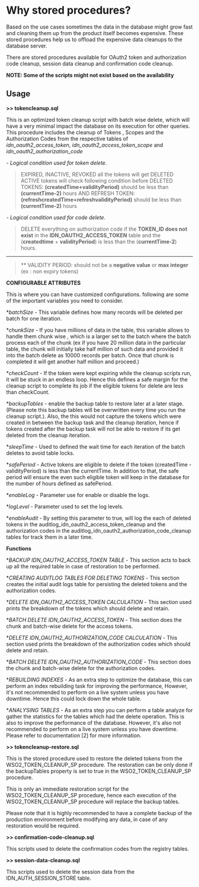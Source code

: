 # Why stored procedures?

Based on the use cases sometimes the data in the database might grow fast and cleaning them up from the product itself becomes expensive. These stored procedures help us to offload the expensive data cleanups to the database server.

There are stored procedures available for OAuth2 token and authorization code cleanup, session data cleanup and confirmation code cleanup.

**NOTE: Some of the scripts might not exist based on the availability**

## **Usage**

**>> tokencleanup.sql**


This is an optimized token cleanup script with batch wise delete, which will have a very minimal impact the database on its execution for other queries. This procedure includes the cleanup of Tokens , Scopes and the Authorization Codes from the respective tables of *idn_oauth2_access_token*, *idn_oauth2_access_token_scope* and *idn_oauth2_authorization_code* 

*- Logical condition used for token delete.*

> EXPIRED, INACTIVE, REVOKED all the tokens will get DELETED
> ACTIVE tokens will check following condition before DELETED
> TOKENS: **(createdTime+validityPeriod)** should be less than **(currentTime-2)** hours
> AND
> REFRESH TOKEN: **(refreshcreatedTime+refreshvalidityPeriod)** should be less than **(currentTime-2)** hours

*- Logical condition used for code delete.*

> DELETE everything on authorization code if the **TOKEN_ID does not exist** in the **IDN_OAUTH2_ACCESS_TOKEN** table and the (**createdtime** + **validityPeriod**) is less than the (**currentTime-2**) hours.

---
>\** VALIDITY PERIOD: should not be a **negative value** or **max integer** (ex : non expiry tokens)


**CONFIGURABLE ATTRIBUTES** 

This is where you can have customized configurations. following are some of the important variables you need to consider.

**batchSize* - This variable defines how many records will be deleted per batch for one iteration.

**chunkSize* - If you have millions of data in the table, this variable allows to handle them chunk wise , which is a larger set to the batch where the batch process each of the chunk (ex if you have 20 million data in the particular table, the chunk will initially take half million of such data and provided it into the batch delete as 10000 records per batch. Once that chunk is completed it will get another half million and proceed.)

**checkCount* - If the token were kept expiring while the cleanup scripts run, it will be stuck in an endless loop. Hence this defines a safe margin for the cleanup script to complete its job if the eligible tokens for delete are less than checkCount.

**backupTables* - enable the backup table to restore later at a later stage. (Please note this backup tables will be overwritten every time you run the cleanup script.). Also, the this would not capture the tokens which were created in between the backup task and the cleanup iteration, hence if tokens created after the backup task will not be able to restore if its get deleted from the cleanup iteration.

**sleepTime* - Used to defined the wait time for each iteration of the batch deletes to avoid table locks.

**safePeriod* - Active tokens are eligible to delete if the token (createdTime - validityPeriod) is less than the currentTime. In addition to that, the safe period will ensure the even such eligible token will keep in the database for the number of hours defined as safePeriod.

**enableLog* - Parameter use for enable or disable the logs.

**logLevel* - Parameter used to set the log levels.

**enableAudit* - By setting this parameter to true,  will log the each of deleted tokens in the auditlog_idn_oauth2_access_token_cleanup and the authorization codes in the auditlog_idn_oauth2_authorization_code_cleanup tables for track them in a later time. 

 **Functions**

**BACKUP IDN_OAUTH2_ACCESS_TOKEN TABLE* - This section acts to back up all the required table in case of restoration to be performed.

**CREATING AUDITLOG TABLES FOR DELETING TOKENS* - This section creates the initial audit logs table for persisting the deleted tokens and the authorization codes.

**DELETE IDN_OAUTH2_ACCESS_TOKEN CALCULATION* - This section used prints the breakdown of the tokens which should delete and retain.

**BATCH DELETE IDN_OAUTH2_ACCESS_TOKEN* - This section does the chunk and batch-wise delete for the access tokens.

**DELETE IDN_OAUTH2_AUTHORIZATION_CODE CALCULATION* - This section used prints the breakdown of the authorization codes which should delete and retain.

**BATCH DELETE IDN_OAUTH2_AUTHORIZATION_CODE* - This section does the chunk and batch-wise delete for the authorization codes.

**REBUILDING INDEXES* - As an extra step to optimize the database, this can perform an index rebuilding task for improving the performance, However, it's not recommended to perform on a live system unless you have downtime. Hence this could lock down the whole table. 

**ANALYSING TABLES*  - As an extra step you can perform a table analyze for gather the statistics for the tables which had the delete operation. This is also to improve the performance of the database. However, it's also not recommended to perform on a live system unless you have downtime. Please refer to documentation [2] for more information.

**>> tokencleanup-restore.sql**

This is the stored procedure used to restore the deleted tokens from the WSO2_TOKEN_CLEANUP_SP procedure. The restoration can be only done if the backupTables property is set to true in the WSO2_TOKEN_CLEANUP_SP procedure.

This is only an immediate restoration script for the WSO2_TOKEN_CLEANUP_SP procedure, hence each execution of the WSO2_TOKEN_CLEANUP_SP procedure will replace the backup tables.

Please note that it is highly recommended to have a complete backup of the production environment before modifying any data, in case of any restoration would be required.

**>> confirmation-code-cleanup.sql**

This scripts used to delete the confirmation codes from the registry tables.

**>> session-data-cleanup.sql**

This scripts used to delete the session data from the IDN_AUTH_SESSION_STORE table.
